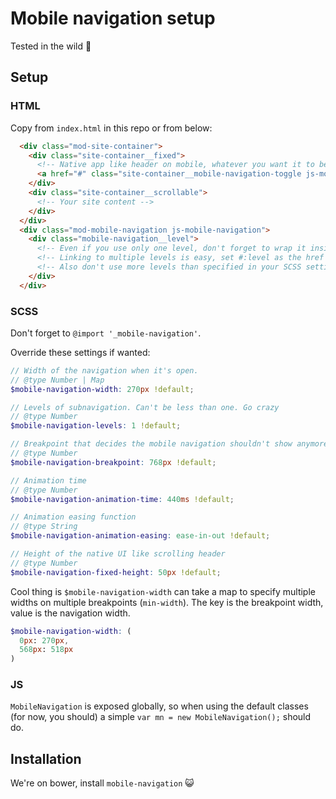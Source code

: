 # Mobile navigation setup

Tested in the wild :tiger:

## Setup

### HTML

Copy from `index.html` in this repo or from below:

```html
  <div class="mod-site-container">
    <div class="site-container__fixed">
      <!-- Native app like header on mobile, whatever you want it to be on desktop -->
      <a href="#" class="site-container__mobile-navigation-toggle js-mobile-navigation-toggle">&#9776;</a>
    </div>
    <div class="site-container__scrollable">
      <!-- Your site content -->
    </div>
  </div>
  <div class="mod-mobile-navigation js-mobile-navigation">
    <div class="mobile-navigation__level">
      <!-- Even if you use only one level, don't forget to wrap it inside a .mobile-navigation__level for vertical scrolling inside your navigation -->
      <!-- Linking to multiple levels is easy, set #:level as the href or use .js-mobile-navigation-next / .js-mobile-navigation-previous -->
      <!-- Also don't use more levels than specified in your SCSS settings because things might get nasty -->
    </div>
  </div>
```

### SCSS

Don't forget to `@import '_mobile-navigation'`.

Override these settings if wanted:

```scss
// Width of the navigation when it's open.
// @type Number | Map
$mobile-navigation-width: 270px !default;

// Levels of subnavigation. Can't be less than one. Go crazy
// @type Number
$mobile-navigation-levels: 1 !default;

// Breakpoint that decides the mobile navigation shouldn't show anymore
// @type Number
$mobile-navigation-breakpoint: 768px !default;

// Animation time
// @type Number
$mobile-navigation-animation-time: 440ms !default;

// Animation easing function
// @type String
$mobile-navigation-animation-easing: ease-in-out !default;

// Height of the native UI like scrolling header
// @type Number
$mobile-navigation-fixed-height: 50px !default;
```

Cool thing is `$mobile-navigation-width` can take a map to specify multiple widths on multiple breakpoints (`min-width`). The key is the breakpoint width, value is the navigation width.

```scss
$mobile-navigation-width: (
  0px: 270px,
  568px: 518px
)
```

### JS

`MobileNavigation` is exposed globally, so when using the default classes (for now, you should) a simple `var mn = new MobileNavigation();` should do.

## Installation

We're on bower, install `mobile-navigation` :smiley_cat:
